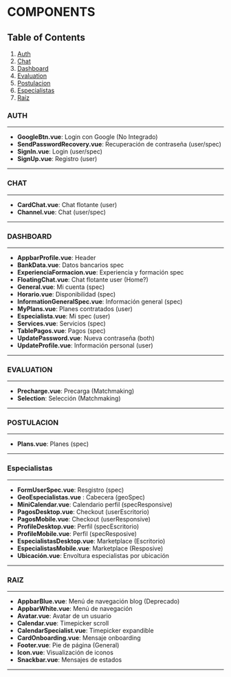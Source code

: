 # COMPONENTS

## Table of Contents

1. [Auth](#auth)
2. [Chat](#chat)
3. [Dashboard](#dashboard)
4. [Evaluation](#evaluation)
5. [Postulacion](#postulacion)
6. [Especialistas](#especialistas)
7. [Raíz](#raiz)

### AUTH

---

-   **GoogleBtn.vue**: Login con Google (No Integrado)
-   **SendPasswordRecovery.vue**: Recuperación de contraseña (user/spec)
-   **SignIn.vue**: Login (user/spec)
-   **SignUp.vue**: Registro (user)

---

### CHAT

---

-   **CardChat.vue**: Chat flotante (user)
-   **Channel.vue**: Chat (user/spec)

---

### DASHBOARD

---

-   **AppbarProfile.vue**: Header
-   **BankData.vue**: Datos bancarios spec
-   **ExperienciaFormacion.vue**: Experiencia y formación spec
-   **FloatingChat.vue**: Chat flotante user (Home?)
-   **General.vue**: Mi cuenta (spec)
-   **Horario.vue**: Disponibilidad (spec)
-   **InformationGeneralSpec.vue**: Información general (spec)
-   **MyPlans.vue**: Planes contratados (user)
-   **Especialista.vue**: Mi spec (user)
-   **Services.vue**: Servicios (spec)
-   **TablePagos.vue**: Pagos (spec)
-   **UpdatePassword.vue**: Nueva contraseña (both)
-   **UpdateProfile.vue**: Información personal (user)

---

### EVALUATION

---

-   **Precharge.vue**: Precarga (Matchmaking)
-   **Selection**: Selección (Matchmaking)

---

### POSTULACION

---

-   **Plans.vue**: Planes (spec)

---

### Especialistas

---

-   **FormUserSpec.vue**: Resgistro (spec)
-   **GeoEspecialistas.vue** : Cabecera (geoSpec)
-   **MiniCalendar.vue**: Calendario perfil (specResponsive)
-   **PagosDesktop.vue**: Checkout (userEscritorio)
-   **PagosMobile.vue**: Checkout (userResponsive)
-   **ProfileDesktop.vue**: Perfil (specEscritorio)
-   **ProfileMobile.vue**: Perfil (specResposive)
-   **EspecialistasDesktop.vue**: Marketplace (Escritorio)
-   **EspecialistasMobile.vue**: Marketplace (Resposive)
-   **Ubicación.vue**: Envoltura especialistas por ubicación

---

### RAIZ

---

-   **AppbarBlue.vue**: Menú de navegación blog (Deprecado)
-   **AppbarWhite.vue**: Menú de navegación
-   **Avatar.vue**: Avatar de un usuario
-   **Calendar.vue**: Timepicker scroll
-   **CalendarSpecialist.vue**: Timepicker expandible
-   **CardOnboarding.vue**: Mensaje onboarding
-   **Footer.vue**: Pie de página (General)
-   **Icon.vue**: Visualización de iconos
-   **Snackbar.vue**: Mensajes de estados

---
